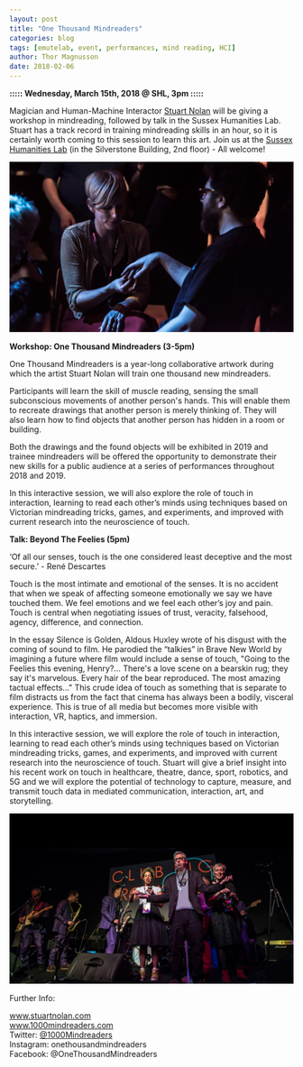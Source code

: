 ```yaml
---
layout: post
title: "One Thousand Mindreaders"
categories: blog
tags: [emutelab, event, performances, mind reading, HCI]
author: Thor Magnusson
date: 2018-02-06
---
```



<b>::::: Wednesday, March 15th, 2018 @ SHL, 3pm :::::</b>

Magician and Human-Machine Interactor <a href="http://stuartnolan.com">Stuart Nolan</a> will be giving a workshop in mindreading, followed by talk in the Sussex Humanities Lab. Stuart has a track record in training mindreading skills in an hour, so it is certainly worth coming to this session to learn this art. Join us at the <a href="http://www.sussex.ac.uk/shl/">Sussex Humanities Lab</a> (in the Silverstone Building, 2nd floor) - All welcome! 

![MindReaders](/img/mindreaders.jpg)

<b>Workshop: One Thousand Mindreaders (3-5pm)</b>

One Thousand Mindreaders is a year-long collaborative artwork during which the artist Stuart Nolan will train one thousand new mindreaders.

Participants will learn the skill of muscle reading, sensing the small subconscious movements of another person's hands. This will enable them to recreate drawings that another person is merely thinking of.
They will also learn how to find objects that another person has hidden in a room or building.

Both the drawings and the found objects will be exhibited in 2019 and trainee mindreaders will be offered the opportunity to demonstrate their new skills for a public audience at a series of performances throughout 2018 and 2019.

In this interactive session, we will also explore the role of touch in interaction, learning to read each other’s minds using techniques based on Victorian mindreading tricks, games, and experiments, and improved with current research into the neuroscience of touch.    

<b>Talk: Beyond The Feelies (5pm)</b>

‘Of all our senses, touch is the one considered least deceptive and the most secure.’ - René Descartes

Touch is the most intimate and emotional of the senses. It is no accident that when we speak of affecting someone emotionally we say we have touched them. We feel emotions and we feel each other’s joy and pain. Touch is central when negotiating issues of trust, veracity, falsehood, agency, difference, and connection. 

In the essay Silence is Golden, Aldous Huxley wrote of his disgust with the coming of sound to film. He parodied the “talkies” in Brave New World by imagining a future where film would include a sense of touch, "Going to the Feelies this evening, Henry?… There's a love scene on a bearskin rug; they say it's marvelous. Every hair of the bear reproduced. The most amazing tactual effects..." This crude idea of touch as something that is separate to film distracts us from the fact that cinema has always been a bodily, visceral experience. This is true of all media but becomes more visible with interaction, VR, haptics, and immersion.  

In this interactive session, we will explore the role of touch in interaction, learning to read each other’s minds using techniques based on Victorian mindreading tricks, games, and experiments, and improved with current research into the neuroscience of touch. Stuart will give a brief insight into his recent work on touch in healthcare, theatre, dance, sport, robotics, and 5G and we will explore the potential of technology to capture, measure, and transmit touch data in mediated communication, interaction, art, and storytelling.

![MindReaders](/img/stuart.jpg)

Further Info:

<a href="www.stuartnolan.com">www.stuartnolan.com</a><br>
<a href ="www.1000mindreaders.com">www.1000mindreaders.com</a><br>
Twitter: <a href="https://twitter.com/1000mindreaders">@1000Mindreaders</a><br>
Instagram: onethousandmindreaders<br>
Facebook: @OneThousandMindreaders<br>





